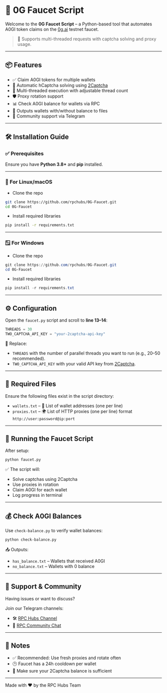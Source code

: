 
# 🚰 0G Faucet Script

Welcome to the **0G Faucet Script** – a Python-based tool that automates A0GI token claims on the [0g.ai](https://faucet.0g.ai) testnet faucet.

> 🔧 Supports multi-threaded requests with captcha solving and proxy usage.

---

## 📦 Features

- ✅ Claim A0GI tokens for multiple wallets  
- 🔁 Automatic hCaptcha solving using [2Captcha](https://2captcha.com)  
- 🧵 Multi-threaded execution with adjustable thread count  
- 🛡️ Proxy rotation support  
- 📊 Check A0GI balance for wallets via RPC  
- 📁 Outputs wallets with/without balance to files  
- 💬 Community support via Telegram  

---

## 🛠️ Installation Guide

### ✅ Prerequisites

Ensure you have **Python 3.8+** and **pip** installed.

---

### 🐧 For Linux/macOS

- Clone the repo
```bash
git clone https://github.com/rpchubs/0G-Faucet.git
cd 0G-Faucet
```

- Install required libraries
```bash
pip install -r requirements.txt
```

---

### 🪟 For Windows

- Clone the repo
```powershell
git clone https://github.com/rpchubs/0G-Faucet.git
cd 0G-Faucet
```

- Install required libraries
```powershell
pip install -r requirements.txt
```

---

## ⚙️ Configuration

Open the `faucet.py` script and scroll to **line 13–14**:

```python
THREADS = 30
TWO_CAPTCHA_API_KEY = "your-2captcha-api-key"
```

🔁 Replace:
- `THREADS` with the number of parallel threads you want to run (e.g., 20–50 recommended).
- `TWO_CAPTCHA_API_KEY` with your valid API key from [2Captcha](https://2captcha.com).

---

## 🧾 Required Files

Ensure the following files exist in the script directory:

- `wallets.txt` – 📜 List of wallet addresses (one per line)
- `proxies.txt` – 🌍 List of HTTP proxies (one per line) format ```http://user:password@ip:port```

---

## 🚀 Running the Faucet Script

After setup:

```bash
python faucet.py
```

✅ The script will:
- Solve captchas using 2Captcha  
- Use proxies in rotation  
- Claim A0GI for each wallet  
- Log progress in terminal  

---

## 💰 Check A0GI Balances

Use `check-balance.py` to verify wallet balances:

```bash
python check-balance.py
```

📤 Outputs:
- `has_balance.txt` – Wallets that received A0GI
- `no_balance.txt` – Wallets with 0 balance

---

## 🙋 Support & Community

Having issues or want to discuss?

Join our Telegram channels:

- 🛠️ [RPC Hubs Channel](https://t.me/RPC_Hubs)  
- 💬 [RPC Community Chat](https://t.me/chat_RPC_Community)  

---

## 📌 Notes

- ✅ Recommended: Use fresh proxies and rotate often  
- 🕒 Faucet has a 24h cooldown per wallet  
- 📶 Make sure your 2Captcha balance is sufficient  

---

Made with ❤️ by the RPC Hubs Team

